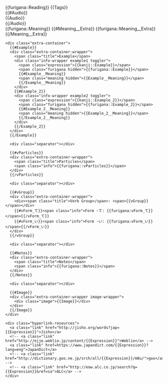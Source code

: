 <div class="card-container">

  <!-- FRONT TEMPLATE -->
  <div class="front-container">
    <div class="question-wrapper">
      <span class="word">{{furigana::Reading}}</span>
      <span class="tags">{{Tags}}</span>
    </div>
    {{#Audio}}<div class="audio">{{Audio}}</div>{{/Audio}}
  </div>

  <!-- BACK TEMPLATE -->
  <div class="back-container">
    <div class="answer-wrapper">
      <span class="answer">{{furigana::Meaning}}</span>
      {{#Meaning__Extra}}
      <span class="answer-extra">{{furigana::Meaning__Extra}}</span>
      {{/Meaning__Extra}}
    </div>

    <div class="extra-container">
      {{#Example}}
      <div class="extra-container-wrapper">
        <span class="title">Example</span>
        <div class="info-wrapper example1 toggler">
          <span class="expression">{{kanji::Example}}</span>
          <span class="furigana hidden">{{furigana::Example}}</span>
          {{#Example__Meaning}}
          <span class="meaning hidden">{{Example__Meaning}}</span>
          {{/Example__Meaning}}
        </div>
        {{#Example_2}}
        <div class="info-wrapper example2 toggler">
          <span class="expression">{{kanji::Example_2}}</span>
          <span class="furigana hidden">{{furigana::Example_2}}</span>
          {{#Example_2__Meaning}}
          <span class="meaning hidden">{{Example_2__Meaning}}</span>
          {{/Example_2__Meaning}}
        </div>
        {{/Example_2}}
      </div>
      {{/Example}}

      <div class="separator"></div>

      {{#vParticles}}
      <div class="extra-container-wrapper">
        <span class="title">Particles</span>
        <span class="info">{{furigana::vParticles}}</span>
      </div>
      {{/vParticles}}

      <div class="separator"></div>

      {{#vGroup}}
      <div class="extra-container-wrapper">
        <div><span class="title">Verb Group</span>: <span>{{vGroup}}</span></div>
        {{#vForm_て}}<span class="info">Form -て: {{furigana:vForm_て}}</span>{{/vForm_て}}
        {{#vForm_い}}<span class="info">Form -い: {{furigana:vForm_い}}</span>{{/vForm_い}}
      </div>
      {{/vGroup}}

      <div class="separator"></div>

      {{#Notes}}
      <div class="extra-container-wrapper">
        <span class="title">Notes</span>
        <span class="info">{{furigana::Notes}}</span>
      </div>
      {{/Notes}}

      <div class="separator"></div>

      {{#Image}}
      <div class="extra-container-wrapper image-wrapper">
        <div class="image">{{Image}}</div>
      </div>
      {{/Image}}
    </div>

    <div class="hyperlink-resources">
      <a class="link" href="http://jisho.org/words?jap={{Expression}}">Jisho</a>
      <!-- <a class="link" href="http://ejje.weblio.jp/content/{{Expression}}">Weblio</a> -->
      <a class="link" href=https://www.japandict.com/{{Expression}}?lang=eng">JapanDict</a>
      <!-- <a class="link" href="http://dictionary.goo.ne.jp/srch/all/{{Expression}}/m0u/">goo</a> -->
      <!-- <a class="link" href="http://eow.alc.co.jp/search?q={{Expression}}&ref=sa">ALC</a> -->
    </div>
  </div>
</div>

<!-- ----------------------------------------------------------------- -->
<!-- ----------------------------------------------------------------- -->
<script>
  const modes = {
    'kanji': 'furigana',
    'furigana': 'kanji',
  };

  const handleMode = function () {
    let expression = null;
    let furigana = null;
    let meaning = null;

    this.childNodes.forEach(child => {
      if (child.nodeName !== 'SPAN') return;

      if (child.classList.contains('expression')) {
        expression = child;
        return;
      }
      if (child.classList.contains('furigana')) {
        furigana = child;
        return;
      }
      if (child.classList.contains('meaning')) {
        meaning = child;
        return;
      }
    });

    const currentMode = this.classList.contains('furigana') ? 'furigana' : 'kanji';
    const newMode = modes[currentMode];

    this.classList.remove(currentMode);
    this.classList.add(newMode);

    if (newMode === 'kanji') {
      expression.classList.remove('hidden');
      furigana.classList.add('hidden');
      if (meaning !== null) {
        meaning.classList.add('hidden');
      }
    } else {
      expression.classList.add('hidden');
      furigana.classList.remove('hidden');
      if (meaning !== null) {
        meaning.classList.remove('hidden');
      }
    }
  };

  // TODO: use instead of single .example1 and .example2
  // const togglers = document.querySelectorAll('.toggler');

  const example1 = document.querySelector('.example1');
  const example2 = document.querySelector('.example2');

  example1.onclick = handleMode;
  example2.onclick = handleMode;
</script>